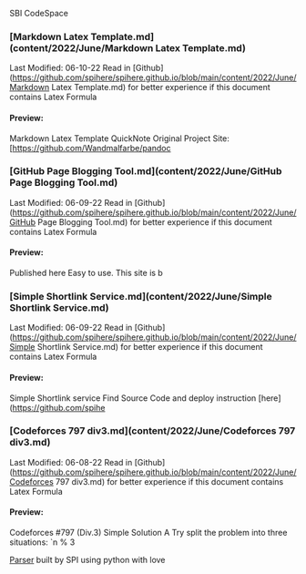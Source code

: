 SBI CodeSpace
### [Markdown Latex Template.md](content/2022/June/Markdown Latex Template.md) 
Last Modified: 06-10-22 
Read in [Github](https://github.com/spihere/spihere.github.io/blob/main/content/2022/June/Markdown Latex Template.md) for better experience if this document contains Latex Formula
#### Preview: 

Markdown Latex Template QuickNote
Original Project Site: [https://github.com/Wandmalfarbe/pandoc
### [GitHub Page Blogging Tool.md](content/2022/June/GitHub Page Blogging Tool.md) 
Last Modified: 06-09-22 
Read in [Github](https://github.com/spihere/spihere.github.io/blob/main/content/2022/June/GitHub Page Blogging Tool.md) for better experience if this document contains Latex Formula
#### Preview: 

Published here
Easy to use.
This site is b
### [Simple Shortlink Service.md](content/2022/June/Simple Shortlink Service.md) 
Last Modified: 06-09-22 
Read in [Github](https://github.com/spihere/spihere.github.io/blob/main/content/2022/June/Simple Shortlink Service.md) for better experience if this document contains Latex Formula
#### Preview: 

Simple Shortlink service
Find Source Code and deploy instruction [here](https://github.com/spihe
### [Codeforces 797 div3.md](content/2022/June/Codeforces 797 div3.md) 
Last Modified: 06-08-22 
Read in [Github](https://github.com/spihere/spihere.github.io/blob/main/content/2022/June/Codeforces 797 div3.md) for better experience if this document contains Latex Formula
#### Preview: 

Codeforces #797 (Div.3) Simple Solution
A
Try split the problem into three situations: `n % 3

[Parser](https://github.com/sbihere/) built by SPI using python with love
